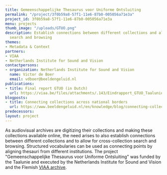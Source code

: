 ```yaml
---
title: Gemeenschappelijke Thesaurus voor Uniforme Ontsluiting
permalink: "/project/3f0b59a8-57f1-11e6-87b0-005056a71e3a"
project_id: 3f0b59a8-57f1-11e6-87b0-005056a71e3a
menu: projects
thumb_image: "/uploads/GTUO.png"
description: Establish connections between different collections and allow for cross-collection
  search and browsing
themes:
- Metadata & Context
partners:
- VIAA
- Netherlands Institute for Sound and Vision
contactpersons:
- organization: Netherlands Institute for Sound and Vision
  name: Victor de Boer
  email: vdboer@beeldengeluid.nl
publications:
- title: Final report GTUO (in Dutch)
  url: https://viaa.be/files/attachments/.143/Eindrapport_GTUO_Taalunie.pdf
blogposts:
- title: Connecting collections across national borders
  url: https://www.beeldengeluid.nl/en/knowledge/blog/connecting-collections-across-national-borders
predecessors: 
layout: project
---
```


As audiovisual archives are digitizing their collections and making these collections available online, the need arises to also establish connections between different collections and to allow for cross-collection search and browsing. Structured vocabularies can be used as connecting points by aligning thesauri from different institutions. The project "Gemeenschappelijke Thesaurus voor Uniforme Ontsluiting" was funded by the Taalunie and executed by the Netherlands Institute for Sound and Vision and the Flemish [VIAA archive](http://viaa.be/en/about-viaa/).
